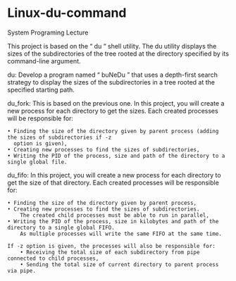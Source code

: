 # Linux-du-command
System Programing Lecture

This project is based on the “ du “ shell utility. The du utility displays the sizes of the subdirectories of 
the tree rooted at the directory specified by its command-line argument.

du: Develop a program named “ buNeDu ” that uses a depth-first search strategy to display the sizes of the
subdirectories in a tree rooted at the specified starting path. 

du_fork:  This is based on the previous one. In this project, you will create a new process for each
directory to get the sizes. Each created processes will be responsible for:

	• Finding the size of the directory given by parent process (adding the sizes of subdirectories if -z
	  option is given),
	• Creating new processes to find the sizes of subdirectories,
	• Writing the PID of the process, size and path of the directory to a single global file.

du_fifo:  In this project, you will create a new process for each directory to get the size of that directory. Each created processes will be responsible for:

	• Finding the size of the directory given by parent process,
	• Creating new processes to find the sizes of subdirectories. 
		The created child processes must be able to run in parallel,
	• Writing the PID of the process, size in kilobytes and path of the directory to a single global FIFO. 
		As multiple processes will write the same FIFO at the same time.
	
	If -z option is given, the processes will also be responsible for:
		• Receiving the total size of each subdirectory from pipe connected to child processes,
		• Sending the total size of current directory to parent process via pipe.